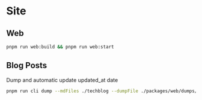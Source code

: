 # Site

## Web

```bash
pnpm run web:build && pnpm run web:start
```

## Blog Posts

Dump and automatic update updated_at date

```bash
pnpm run cli dump --mdFiles ./techblog --dumpFile ./packages/web/dumps/techbolog.json
```
